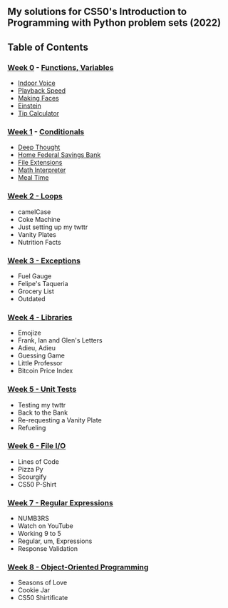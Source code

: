 ## My solutions for CS50's Introduction to Programming with Python problem sets (2022)

## Table of Contents
### [Week 0](/Week%200/) - [Functions, Variables](https://cs50.harvard.edu/python/2022/weeks/0/)
- [Indoor Voice](/Week%200/)
- [Playback Speed](/Week%200/)
- [Making Faces](/Week%200/)
- [Einstein](/Week%200/)
- [Tip Calculator](/Week%200/)

  
### [Week 1](/Week%201/) - [Conditionals](https://cs50.harvard.edu/python/2022/weeks/1/)
- [Deep Thought](/Week%201/) 
- [Home Federal Savings Bank](/Week%201/) 
- [File Extensions](/Week%201/) 
- [Math Interpreter](/Week%201/) 
- [Meal Time](/Week%201/) 

  
### [Week 2 - Loops](https://cs50.harvard.edu/python/2022/weeks/2/)
- camelCase
- Coke Machine
- Just setting up my twttr
- Vanity Plates
- Nutrition Facts

  
### [Week 3 - Exceptions](https://cs50.harvard.edu/python/2022/weeks/3/)
- Fuel Gauge
- Felipe's Taqueria
- Grocery List
- Outdated

  
### [Week 4 - Libraries](https://cs50.harvard.edu/python/2022/weeks/4/)
- Emojize
- Frank, Ian and Glen's Letters
- Adieu, Adieu
- Guessing Game
- Little Professor
- Bitcoin Price Index

  
### [Week 5 - Unit Tests](https://cs50.harvard.edu/python/2022/weeks/5/)
- Testing my twttr
- Back to the Bank
- Re-requesting a Vanity Plate
- Refueling

  
### [Week 6 - File I/O](https://cs50.harvard.edu/python/2022/weeks/6/)
- Lines of Code
- Pizza Py
- Scourgify
- CS50 P-Shirt

  
### [Week 7 - Regular Expressions](https://cs50.harvard.edu/python/2022/weeks/7/)
- NUMB3RS
- Watch on YouTube
- Working 9 to 5
- Regular, um, Expressions
- Response Validation


### [Week 8 - Object-Oriented Programming](https://cs50.harvard.edu/python/2022/weeks/8/)
- Seasons of Love
- Cookie Jar
- CS50 Shirtificate
